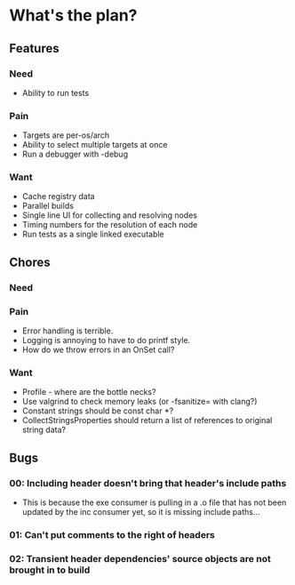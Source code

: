 # What's the plan?

## Features

### Need

- Ability to run tests

### Pain

- Targets are per-os/arch
- Ability to select multiple targets at once
- Run a debugger with -debug

### Want

- Cache registry data
- Parallel builds
- Single line UI for collecting and resolving nodes
- Timing numbers for the resolution of each node
- Run tests as a single linked executable

## Chores

### Need

### Pain

- Error handling is terrible.
- Logging is annoying to have to do printf style.
- How do we throw errors in an OnSet call?

### Want

- Profile - where are the bottle necks?
- Use valgrind to check memory leaks (or -fsanitize= with clang?)
- Constant strings should be const char *?
- CollectStringsProperties should return a list of references to original string data?

## Bugs

### 00: Including header doesn't bring that header's include paths
- This is because the exe consumer is pulling in a .o file that has not been
  updated by the inc consumer yet, so it is missing include paths...

### 01: Can't put comments to the right of headers

### 02: Transient header dependencies' source objects are not brought in to build